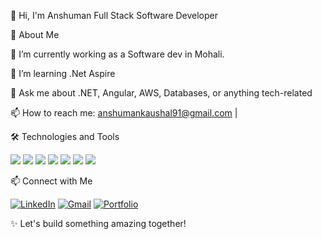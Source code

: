 👋 Hi, I'm Anshuman
Full Stack Software Developer

🚀 About Me

🔭 I’m currently working as a Software dev in Mohali.

🌱 I’m learning .Net Aspire

💬 Ask me about .NET, Angular, AWS, Databases, or anything tech-related

📫 How to reach me: anshumankaushal91@gmail.com | 

🛠️ Technologies and Tools

<p align="left"> <img src="https://img.shields.io/badge/-C%23-239120?style=for-the-badge&logo=c-sharp&logoColor=white" /> <img src="https://img.shields.io/badge/-ASP.NET-5C2D91?style=for-the-badge&logo=dotnet&logoColor=white" /> <img src="https://img.shields.io/badge/-Angular-DD0031?style=for-the-badge&logo=angular&logoColor=white" /> <img src="https://img.shields.io/badge/-MySQL-4479A1?style=for-the-badge&logo=mysql&logoColor=white" /> <img src="https://img.shields.io/badge/-AWS-232F3E?style=for-the-badge&logo=amazon-aws&logoColor=white" /> <img src="https://img.shields.io/badge/-Docker-2496ED?style=for-the-badge&logo=docker&logoColor=white" /> <img src="https://img.shields.io/badge/-Python-3776AB?style=for-the-badge&logo=python&logoColor=white" /> </p>

📫 Connect with Me

<p align="left"> <a href="https://linkedin.com/in/your-profile" target="_blank"><img src="https://img.shields.io/badge/LinkedIn-0A66C2?style=for-the-badge&logo=linkedin&logoColor=white" alt="LinkedIn"/></a> <a href="mailto:your-email@example.com"><img src="https://img.shields.io/badge/Gmail-D14836?style=for-the-badge&logo=gmail&logoColor=white" alt="Gmail"/></a> <a href="https://your-portfolio.com" target="_blank"><img src="https://img.shields.io/badge/Portfolio-000000?style=for-the-badge&logo=firefox&logoColor=white" alt="Portfolio"/></a> </p>

✨ Let's build something amazing together!
